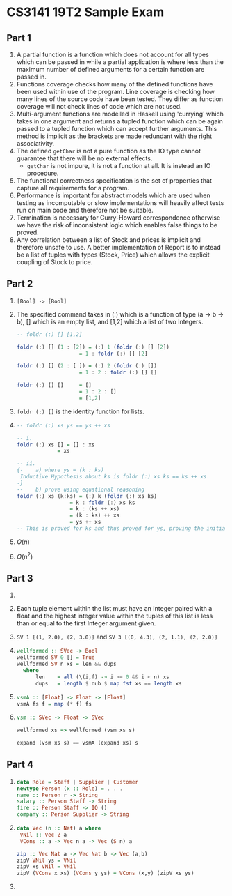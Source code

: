 # CS3141 19T2 Sample Exam

## Part 1

1. A partial function is a function which does not account for all types which can be passed in while a partial application is where less than the maximum number of defined arguments for a certain function are passed in.
2. Functions coverage checks how many of the defined functions have been used within use of the program. Line coverage is checking how many lines of the source code have been tested. They differ as function coverage will not check lines of code which are not used.
3. Multi-argument functions are modelled in Haskell using 'currying' which takes in one argument and returns a tupled function which can be again passed to a tupled function which can accept further arguments. This method is implicit as the brackets are made redundant with the right associativity.
4. The defined `getChar` is not a pure function as the IO type cannot guarantee that there will be no external effects.
   - `getChar` is not impure, it is not a function at all. It is instead an IO procedure.
5. The functional correctness specification is the set of properties that capture all requirements for a program. 
6. Performance is important for abstract models which are used when testing as incomputable or slow implementations will heavily affect tests run on main code and therefore not be suitable.
7. Termination is necessary for Curry-Howard correspondence otherwise we have the risk of inconsistent logic which enables false things to be proved.
8. Any correlation between a list of Stock and prices is implicit and therefore unsafe to use. A better implementation of Report is to instead be a list of tuples with types (Stock, Price) which allows the explicit coupling of Stock to price.

## Part 2

1. `[Bool] -> [Bool]`

2. The specified command takes in (:) which is a function of type (a -> b -> b), [] which is an empty list, and [1,2] which a list of two Integers.

   ```haskell
   -- foldr (:) [] [1,2]
   
   foldr (:) [] (1 : [2]) = (:) 1 (foldr (:) [] [2])
   					   = 1 : foldr (:) [] [2]
   
   foldr (:) [] (2 : [ ]) = (:) 2 (foldr (:) [])
   					   = 1 : 2 : foldr (:) [] []
   
   foldr (:) [] [] 	   = []
   					   = 1 : 2 : []
   					   = [1,2]
   ```

3. `foldr (:) []` is the identity function for lists.

4. ```haskell
   -- foldr (:) xs ys == ys ++ xs
   
   -- i.
   foldr (:) xs [] = [] : xs
   				= xs
   
   -- ii.
   {-    a) where ys = (k : ks)
   	Inductive Hypothesis about ks is foldr (:) xs ks == ks ++ xs
   -}
   --    b) prove using equational reasoning
   foldr (:) xs (k:ks) = (:) k (foldr (:) xs ks)
   					= k : foldr (:) xs ks
   					= k : (ks ++ xs)
   					= (k : ks) ++ xs
   					= ys ++ xs
   -- This is proved for ks and thus proved for ys, proving the initial statement of foldr (:) xs ys == ys ++ xs
   ```

5. $O(n)$
6. $O(n^2)$

## Part 3

1. 

   1. Each tuple element within the list must have an Integer paired with a float and the highest integer value within the tuples of this list is less than or equal to the first Integer argument given.

   2. `SV 1 [(1, 2.0), (2, 3.0)]` and `SV 3 [(0, 4.3), (2, 1.1), (2, 2.0)]`

   3. ```haskell
      wellformed :: SVec -> Bool
      wellformed SV 0 [] = True
      wellformed SV n xs = len && dups
      	where
      		len    = all (\(i,f) -> i >= 0 && i < n) xs
      		dups   = length $ nub $ map fst xs == length xs
      ```

   4. ```haskell
      vsmA :: [Float] -> Float -> [Float]
      vsmA fs f = map (* f) fs
      ```

   5. ```haskell
      vsm :: SVec -> Float -> SVec
      
      wellformed xs => wellformed (vsm xs s)
      
      expand (vsm xs s) == vsmA (expand xs) s
      ```

## Part 4

1. ```haskell
   data Role = Staff | Supplier | Customer
   newtype Person (x :: Role) = . . .
   name :: Person r -> String
   salary :: Person Staff -> String
   fire :: Person Staff -> IO ()
   company :: Person Supplier -> String
   ```

2. ```haskell
   data Vec (n :: Nat) a where
   	VNil :: Vec Z a
   	VCons :: a -> Vec n a -> Vec (S n) a
   
   zip :: Vec Nat a -> Vec Nat b -> Vec (a,b)
   zipV VNil ys = VNil
   zipV xs VNil = VNil
   zipV (VCons x xs) (VCons y ys) = VCons (x,y) (zipV xs ys)
   ```

3. 

